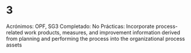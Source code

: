 # 3

Acrónimos: OPF, SG3
Completado: No
Prácticas: Incorporate process-related work products, measures, and improvement information derived from planning and performing the process into the organizational process assets